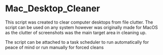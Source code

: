 # Mac_Desktop_Cleaner

This script was created to clear computer desktops from file clutter. The script can be used on any system however was originally made for MacOS as the clutter of screenshots was the main target area in cleaning up.

The script can be attached to a task scheduler to run automatically for peace of mind or run manually for forced cleans
